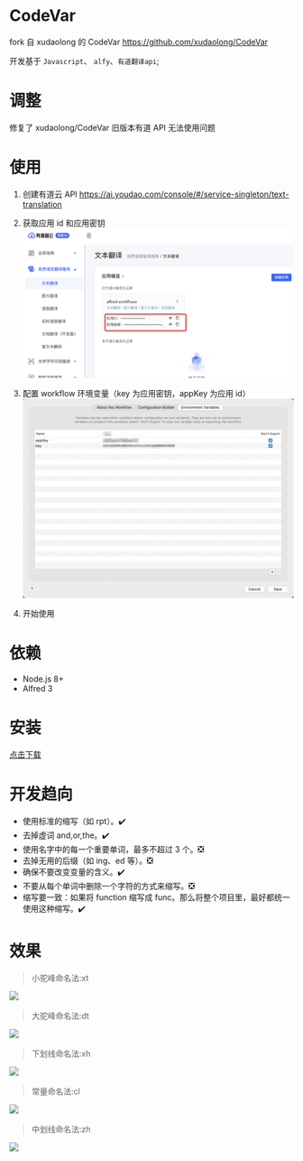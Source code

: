 # CodeVar

fork 自 xudaolong 的 CodeVar
https://github.com/xudaolong/CodeVar

开发基于 `Javascript`、 `alfy`、`有道翻译api`;

# 调整

修复了 xudaolong/CodeVar 旧版本有道 API 无法使用问题

# 使用

1. 创建有道云 API
   https://ai.youdao.com/console/#/service-singleton/text-translation

2. 获取应用 id 和应用密钥
   ![Alt text](./assets/img/image.png)

3. 配置 workflow 环境变量（key 为应用密钥，appKey 为应用 id）
   ![Alt text](./assets/img/image-1.png)

4. 开始使用

# 依赖

-   Node.js 8+
-   Alfred 3

# 安装

[点击下载](https://github.com/liuarui/CodeVar/releases)

# 开发趋向

-   使用标准的缩写（如 rpt）。✔️
-   去掉虚词 and,or,the。✔️
-   使用名字中的每一个重要单词，最多不超过 3 个。❎
-   去掉无用的后缀（如 ing、ed 等）。❎
-   确保不要改变变量的含义。✔️
-   不要从每个单词中删除一个字符的方式来缩写。❎
-   缩写要一致：如果将 function 缩写成 func。那么将整个项目里，最好都统一使用这种缩写。✔️

# 效果

> 小驼峰命名法:xt

![](./assets/img/小驼峰命名法.jpg)

> 大驼峰命名法:dt

![](./assets/img/大驼峰命名法.jpg)

> 下划线命名法:xh

![](./assets/img/下划线命名法.jpg)

> 常量命名法:cl

![](./assets/img/常量命名法.jpg)

> 中划线命名法:zh

![](./assets/img/中划线命名法.png)
